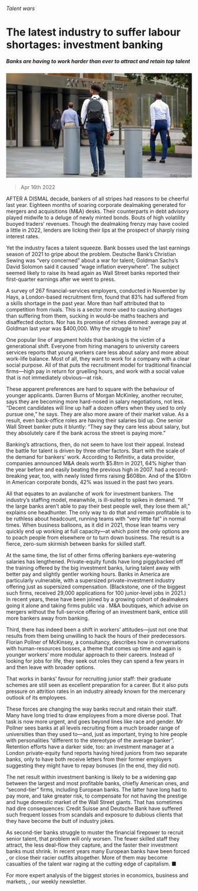 ###### Talent wars

# The latest industry to suffer labour shortages: investment banking 

##### Banks are having to work harder than ever to attract and retain top talent 

![image](images/20220416_fnp002.jpg) 

> Apr 16th 2022 

AFTER A DISMAL decade, bankers of all stripes had reasons to be cheerful last year. Eighteen months of soaring corporate dealmaking generated  for mergers and acquisitions (M&amp;A) desks. Their counterparts in debt advisory played midwife to a deluge of newly minted bonds. Bouts of high volatility buoyed traders’ revenues. Though the dealmaking frenzy may have cooled a little in 2022, lenders are licking their lips at the prospect of sharply rising interest rates.

Yet the industry faces a talent squeeze. Bank bosses used the last earnings season of 2021 to gripe about the problem. Deutsche Bank’s Christian Sewing was “very concerned” about a war for talent; Goldman Sachs’s David Solomon said it caused “wage inflation everywhere”. The subject seemed likely to raise its head again as Wall Street banks reported their first-quarter earnings after we went to press.


A survey of 267 financial-services employers, conducted in November by Hays, a London-based recruitment firm, found that 83% had suffered from a skills shortage in the past year. More than half attributed that to competition from rivals. This is a sector more used to causing shortages than suffering from them, sucking in would-be maths teachers and disaffected doctors. Nor has its promise of riches dimmed: average pay at Goldman last year was $400,000. Why the struggle to hire?

One popular line of argument holds that banking is the victim of a generational shift. Everyone from hiring managers to university careers services reports that young workers care less about salary and more about work-life balance. Most of all, they want to work for a company with a clear social purpose. All of that puts the recruitment model for traditional financial firms—high pay in return for gruelling hours, and work with a social value that is not immediately obvious—at risk.

These apparent preferences are hard to square with the behaviour of younger applicants. Darren Burns of Morgan McKinley, another recruiter, says they are becoming more hard-nosed in salary negotiations, not less. “Decent candidates will line up half a dozen offers when they used to only pursue one,” he says. They are also more aware of their market value. As a result, even back-office roles are having their salaries bid up. One senior Wall Street banker puts it bluntly: “They say they care less about salary, but they absolutely care if the bank across the street is paying more.”

Banking’s attractions, then, do not seem to have lost their appeal. Instead the battle for talent is driven by three other factors. Start with the scale of the demand for bankers’ work. According to Refinitiv, a data provider, companies announced M&amp;A deals worth $5.8trn in 2021, 64% higher than the year before and easily beating the previous high in 2007.  had a record-breaking year, too, with newly listed firms raising $608bn. And of the $10trn in American corporate bonds, 42% was issued in the past two years.

All that equates to an avalanche of work for investment bankers. The industry’s staffing model, meanwhile, is ill-suited to spikes in demand. “If the large banks aren’t able to pay their best people well, they lose them all,” explains one headhunter. The only way to do that and remain profitable is to be ruthless about headcount, running teams with “very little fat” in normal times. When business balloons, as it did in 2021, those lean teams very quickly end up working at full capacity—at which point the only options are to poach people from elsewhere or to turn down business. The result is a fierce, zero-sum skirmish between banks for skilled staff.

At the same time, the list of other firms offering bankers eye-watering salaries has lengthened. Private-equity funds have long piggybacked off the training offered by the big investment banks, luring talent away with better pay and slightly gentler working hours. Banks in America are particularly vulnerable, with a supersized private-investment industry offering just as supersized compensation. (Blackstone, one of the biggest such firms, received 29,000 applications for 100 junior-level jobs in 2021.) In recent years, these have been joined by a growing cohort of dealmakers going it alone and taking firms public via . M&amp;A boutiques, which advise on mergers without the full-service offering of an investment bank, entice still more bankers away from banking.

Third, there has indeed been a shift in workers’ attitudes—just not one that results from them being unwilling to hack the hours of their predecessors. Florian Pollner of McKinsey, a consultancy, describes how in conversations with human-resources bosses, a theme that comes up time and again is younger workers’ more modular approach to their careers. Instead of looking for jobs for life, they seek out roles they can spend a few years in and then leave with broader options.

That works in banks’ favour for recruiting junior staff: their graduate schemes are still seen as excellent preparation for a career. But it also puts pressure on attrition rates in an industry already known for the mercenary outlook of its employees.

These forces are changing the way banks recruit and retain their staff. Many have long tried to draw employees from a more diverse pool. That task is now more urgent, and goes beyond lines like race and gender. Mr Pollner sees banks at all levels recruiting from a much broader range of universities than they used to—and, just as important, trying to hire people with personalities “different to the stereotype of the average banker”. Retention efforts have a darker side, too: an investment manager at a London private-equity fund reports having hired juniors from two separate banks, only to have both receive letters from their former employers suggesting they might have to repay bonuses (in the end, they did not).

The net result within investment banking is likely to be a widening gap between the largest and most profitable banks, chiefly American ones, and “second-tier” firms, including European banks. The latter have long had to pay more, and take greater risk, to compensate for not having the prestige and huge domestic market of the Wall Street giants. That has sometimes had dire consequences: Credit Suisse and Deutsche Bank have suffered such frequent losses from scandals and exposure to dubious clients that they have become the butt of industry jokes.

As second-tier banks struggle to muster the financial firepower to recruit senior talent, that problem will only worsen. The fewer skilled staff they attract, the less deal-flow they capture, and the faster their investment banks must shrink. In recent years many European banks have been forced , or close their racier outfits altogether. More of them may become casualties of the talent war raging at the cutting edge of capitalism. ■

For more expert analysis of the biggest stories in economics, business and markets, , our weekly newsletter.


